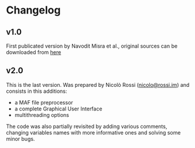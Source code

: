 # Changelog
## v1.0
First publicated version by Navodit Misra et al., original sources can be downloaded from [here](http://bml.molgen.mpg.de/)
## v2.0
This is the last version. Was prepared by Nicolò Rossi (nicolo@rossi.im) and consists in this additions:
* a MAF file preprocessor
* a complete Graphical User Interface
* multithreading options

The code was also partially revisited by adding various comments, changing variables names with more informative ones and solving some minor bugs.